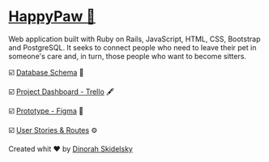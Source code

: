 [<h1 class="border bottom">HappyPaw 🐾 </h1>](http://www.happypaw.cloud/)

Web application built with Ruby on Rails, JavaScript, HTML, CSS, Bootstrap and PostgreSQL. It seeks to connect people who need to leave their pet in someone's care and, in turn, those people who want to become sitters.

☑️ [Database Schema](https://docs.google.com/spreadsheets/d/1xl5ndTtbFU6LIFGEHSY6ZwGhfc4uXkMJIyqoZkK1OrY/edit?usp=sharing) 🔑

☑️ [Project Dashboard - Trello](https://trello.com/b/QTJWDdsP/happypaw) 🖋

☑️ [Prototype - Figma](https://www.figma.com/file/08VIrDdqapkoPj2z9jafEQ/HappyPaw?node-id=4%3A2) 🎨

☑️ [User Stories & Routes](https://docs.google.com/spreadsheets/d/e/2PACX-1vQ86wfMG6LS424tmh7NlQcuIeq6D0zd3QE3Cci_pPb-3uqm6VpSlb87OJyPC_rm1kDW0rWxpugOvgR4/pubhtml) ⚙️


Created whit ♥ by [Dinorah Skidelsky](https://github.com/DinorahSkidelsky)
